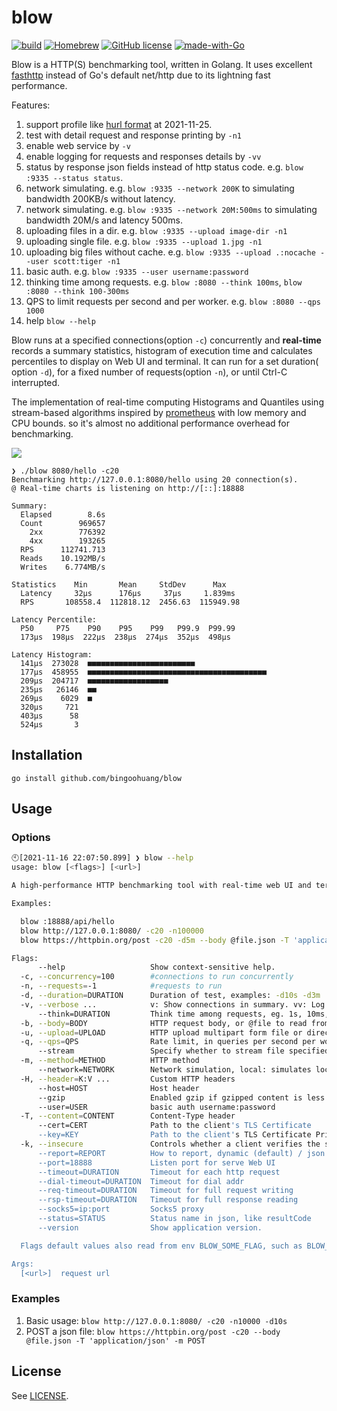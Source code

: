 # blow

[![build](https://github.com/bingoohuang/blow/actions/workflows/release.yml/badge.svg)](https://github.com/bingoohuang/blow/actions/workflows/release.yml)
[![Homebrew](https://img.shields.io/badge/dynamic/json.svg?url=https://formulae.brew.sh/api/formula/plow.json&query=$.versions.stable&label=homebrew)](https://formulae.brew.sh/formula/plow)
[![GitHub license](https://img.shields.io/github/license/bingoohuang/blow.svg)](https://github.com/bingoohuang/blow/blob/main/LICENSE)
[![made-with-Go](https://img.shields.io/badge/Made%20with-Go-1f425f.svg)](http://golang.org)

Blow is a HTTP(S) benchmarking tool, written in Golang. It uses
excellent [fasthttp](https://github.com/valyala/fasthttp#http-client-comparison-with-nethttp) instead of Go's default
net/http due to its lightning fast performance.

Features:

1. support profile like [hurl format](https://github.com/Orange-OpenSource/hurl) at 2021-11-25.
2. test with detail request and response printing by `-n1`
3. enable web service by `-v`
4. enable logging for requests and responses details by `-vv`
5. status by response json fields instead of http status code. e.g. `blow :9335 --status status`.
6. network simulating. e.g. `blow :9335 --network 200K` to simulating bandwidth 200KB/s without latency.
7. network simulating. e.g. `blow :9335 --network 20M:500ms` to simulating bandwidth 20M/s and latency 500ms.
8. uploading files in a dir. e.g. `blow :9335 --upload image-dir -n1`
9. uploading single file. e.g. `blow :9335 --upload 1.jpg -n1`
10. uploading big files without cache. e.g. `blow :9335 --upload .:nocache --user scott:tiger -n1`
11. basic auth. e.g. `blow :9335 --user username:password`
12. thinking time among requests. e.g. `blow :8080 --think 100ms`, `blow :8080 --think 100-300ms`
13. QPS to limit requests per second and per worker. e.g. `blow :8080 --qps 1000`
14. help `blow --help`

Blow runs at a specified connections(option `-c`) concurrently and **real-time** records a summary statistics, histogram
of execution time and calculates percentiles to display on Web UI and terminal. It can run for a set duration(
option `-d`), for a fixed number of requests(option `-n`), or until Ctrl-C interrupted.

The implementation of real-time computing Histograms and Quantiles using stream-based algorithms inspired
by [prometheus](https://github.com/prometheus/client_golang) with low memory and CPU bounds. so it's almost no
additional performance overhead for benchmarking.

![](https://github.com/bingoohuang/blow/blob/main/demo.gif?raw=true)

```text
❯ ./blow 8080/hello -c20
Benchmarking http://127.0.0.1:8080/hello using 20 connection(s).
@ Real-time charts is listening on http://[::]:18888

Summary:
  Elapsed        8.6s
  Count        969657
    2xx        776392
    4xx        193265
  RPS      112741.713
  Reads    10.192MB/s
  Writes    6.774MB/s

Statistics    Min       Mean     StdDev      Max
  Latency     32µs      176µs     37µs     1.839ms
  RPS       108558.4  112818.12  2456.63  115949.98

Latency Percentile:
  P50     P75    P90    P95    P99   P99.9  P99.99
  173µs  198µs  222µs  238µs  274µs  352µs  498µs

Latency Histogram:
  141µs  273028  ■■■■■■■■■■■■■■■■■■■■■■■■
  177µs  458955  ■■■■■■■■■■■■■■■■■■■■■■■■■■■■■■■■■■■■■■■■
  209µs  204717  ■■■■■■■■■■■■■■■■■■
  235µs   26146  ■■
  269µs    6029  ■
  320µs     721
  403µs      58
  524µs       3
```

## Installation

`go install github.com/bingoohuang/blow`

## Usage

### Options

```bash
🕙[2021-11-16 22:07:50.899] ❯ blow --help
usage: blow [<flags>] [<url>]

A high-performance HTTP benchmarking tool with real-time web UI and terminal displaying

Examples:

  blow :18888/api/hello
  blow http://127.0.0.1:8080/ -c20 -n100000
  blow https://httpbin.org/post -c20 -d5m --body @file.json -T 'application/json' -m POST

Flags:
      --help                   Show context-sensitive help.
  -c, --concurrency=100        #connections to run concurrently
  -n, --requests=-1            #requests to run
  -d, --duration=DURATION      Duration of test, examples: -d10s -d3m
  -v, --verbose ...            v: Show connections in summary. vv: Log requests and response details to file
      --think=DURATION         Think time among requests, eg. 1s, 10ms, 10-20ms and etc. (unit ns, us/µs, ms, s, m, h)
  -b, --body=BODY              HTTP request body, or @file to read from
  -u, --upload=UPLOAD          HTTP upload multipart form file or directory, or add prefix file: to set form field name
  -q, --qps=QPS                Rate limit, in queries per second per worker. Default is no rate limit
      --stream                 Specify whether to stream file specified by '--body @file' using chunked encoding or to read into memory
  -m, --method=METHOD          HTTP method
      --network=NETWORK        Network simulation, local: simulates local network, lan: local, wan: wide, bad: bad network, or BPS:latency like 20M:20ms
  -H, --header=K:V ...         Custom HTTP headers
      --host=HOST              Host header
      --gzip                   Enabled gzip if gzipped content is less more
      --user=USER              basic auth username:password
  -T, --content=CONTENT        Content-Type header
      --cert=CERT              Path to the client's TLS Certificate
      --key=KEY                Path to the client's TLS Certificate Private Key
  -k, --insecure               Controls whether a client verifies the server's certificate chain and host name
      --report=REPORT          How to report, dynamic (default) / json
      --port=18888             Listen port for serve Web UI
      --timeout=DURATION       Timeout for each http request
      --dial-timeout=DURATION  Timeout for dial addr
      --req-timeout=DURATION   Timeout for full request writing
      --rsp-timeout=DURATION   Timeout for full response reading
      --socks5=ip:port         Socks5 proxy
      --status=STATUS          Status name in json, like resultCode
      --version                Show application version.

  Flags default values also read from env BLOW_SOME_FLAG, such as BLOW_TIMEOUT=5s equals to --timeout=5s

Args:
  [<url>]  request url
```

### Examples

1. Basic usage: `blow http://127.0.0.1:8080/ -c20 -n10000 -d10s`
2. POST a json file:  `blow https://httpbin.org/post -c20 --body @file.json -T 'application/json' -m POST`

## License

See [LICENSE](https://github.com/bingoohuang/blow/blob/master/LICENSE).
